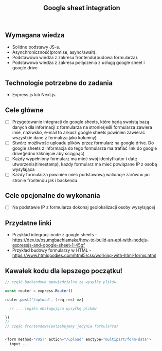 <h2 align="center">Google sheet integration</h2>

<br>

## Wymagana wiedza
- Solidne podstawy JS-a.
- Asynchroniczność(promise, async/await).
- Podstawowa wiedza z zakresu frontendu(budowa formularza).
- Podstawowa wiedza z zakresu połączenia z usługą google sheet i google drive
 
## Technologie potrzebne do zadania

- Express.js lub Next.js.

## Cele główne

* [ ] Przygotowanie integracji do google sheets, które będą swoistą bazą danych dla informacji z formularza na stronie(jeśli formularza zawiera imie, naziwsko, e-mail to arkusz google sheets powinien zawierać wszystkie dane z formulrza jako kolumny)
* [ ] Stwórz możliwośc uploadu plików przez formularz na google drive. Do google sheets z informacja do tego formularza ma trafiać link do google drive(jedno kliknięcie aby ściągnąć)
* [ ] Każdy wypełniony formularz ma mieć swój identyfikator i datę utworzenia(timestamp), każdy formularz ma mieć powiązane IP z osobą wysyłająca
* [ ] Każdy formularza powinien mieć podstawową walidacje zarówno po stronie frontendu jak i backendu

## Cele opcjonalne do wykonania

* [ ] Na podstawie IP z formularza dokonaj geolokalizacji osoby wysyłającej

## Przydatne linki

- Przykład integracji node z google sheets - https://dev.to/osumgbachiamaka/how-to-build-an-api-with-nodejs-expressjs-and-google-sheet-1-45gf
- Przykład budowy formularzy w HTML - https://www.htmlgoodies.com/html5/css/working-with-html-forms.html

## Kawałek kodu dla lepszego początku!

```javascript
// część backendowa opowiedzialna za wysyłkę plików.

const router = express.Router()

router.post('/upload', (req,res) =>{

  // ... logika obsługująca wysyłkę plików

})
//
// częśc frontendowa(potzebujemy jedynie formularza)


<form method="POST" action="/upload" enctype="multipart/form-data">
  input ...
```
